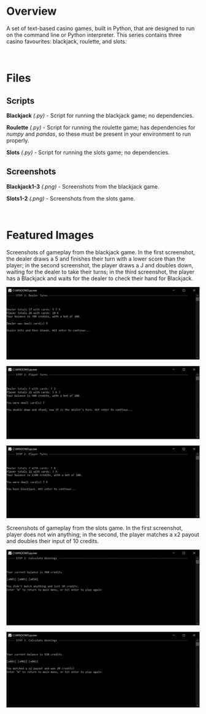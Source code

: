 # Overview

A set of text-based casino games, built in Python, that are designed to run on the command line or Python interpreter. This series contains three casino favourites: blackjack, roulette, and slots.

<br/>

# Files

## Scripts

**Blackjack** *(.py)* - Script for running the blackjack game; no dependencies.

**Roulette** *(.py)* - Script for running the roulette game; has dependencies for *numpy* and *pandas*, so these must be present in your environment to run properly.

**Slots** *(.py)* - Script for running the slots game; no dependencies.

## Screenshots

**Blackjack1-3** *(.png)* - Screenshots from the blackjack game.

**Slots1-2** *(.png)* - Screenshots from the slots game.

<br/>

# Featured Images

Screenshots of gameplay from the blackjack game. In the first screenshot, the dealer draws a 5 and finishes their turn with a lower score than the player; in the second screenshot, the player draws a J and doubles down, waiting for the dealer to take their turns; in the third screenshot, the player has a Blackjack and waits for the dealer to check their hand for Blackjack.

<kbd>![](https://github.com/TrevorHD/CasinoSimulator/blob/main/Screenshots/Blackjack1.png)</kbd>

<kbd>![](https://github.com/TrevorHD/CasinoSimulator/blob/main/Screenshots/Blackjack2.png)</kbd>

<kbd>![](https://github.com/TrevorHD/CasinoSimulator/blob/main/Screenshots/Blackjack3.png)</kbd>

Screenshots of gameplay from the slots game. In the first screenshot, player does not win anything; in the second, the player matches a x2 payout and doubles their input of 10 credits.

<kbd>![](https://github.com/TrevorHD/CasinoSimulator/blob/main/Screenshots/Slots1.png)</kbd>

<kbd>![](https://github.com/TrevorHD/CasinoSimulator/blob/main/Screenshots/Slots2.png)</kbd>
